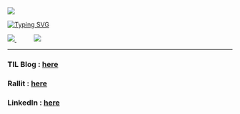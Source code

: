 
<img src="https://capsule-render.vercel.app/api?type=waving&color=auto&height=300&section=header&text=Zero's%20Github&fontSize=90" />

<a href="https://git.io/typing-svg"><img src="https://readme-typing-svg.demolab.com?font=Fira+Code&pause=1000&width=435&lines=Frontend+Developer;Thinking+UI%2FUX+perspective+for+Users" alt="Typing SVG" /></a>

<p>
  <a href="https://github.com/anuraghazra/github-readme-stats">
    <img src="https://github-readme-stats.vercel.app/api/top-langs/?username=wlals262&layout=donut" />
  </a>
  &nbsp;&nbsp;&nbsp;&nbsp;&nbsp;&nbsp;&nbsp;&nbsp;&nbsp;
  <a href="https://skillicons.dev">
    <img src="https://skillicons.dev/icons?i=js,ts,react,html,css,nextjs,,figma&perline=3" />
  </a>
</p>

-- --
### TIL Blog : <a href="https://velog.io/@jgm262/posts">here</a>
### Rallit : <a href="https://www.rallit.com/hub/resumes/1205371/%EC%A0%95%EC%A7%80%EB%AF%BC">here</a>
### LinkedIn : <a href="https://www.linkedin.com/in/jimin-jung-56509132a/">here</a>
